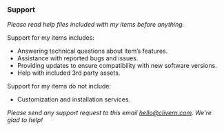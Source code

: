### Support

*Please read help files included with my items before anything.*

Support for my items includes:

- Answering technical questions about item’s features.
- Assistance with reported bugs and issues.
- Providing updates to ensure compatibility with new software versions.
- Help with included 3rd party assets.

Support for my items do not include:

- Customization and installation services.

*Please send any support request to this email [hello@clivern.com](mailto:hello@clivern.com). We’re glad to help!*